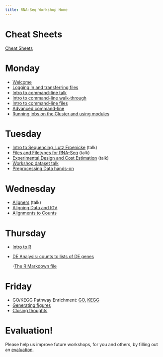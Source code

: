 ```yaml
---
title: RNA-Seq Workshop Home
---
```


Cheat Sheets
=======

[Cheat Sheets](cheatSheetIndex.md)

Monday
=======

* [Welcome](monday/Introduction.pdf)
* [Logging In and transferring files](monday/logging-in)
* [Intro to command-line talk](monday/Intro2CLI.pdf)
* [Intro to command-line walk-through](monday/Intro2CLI)
* [Intro to command-line files](https://github.com/ucdavis-bioinformatics-training/2018-June-RNA-Seq-Workshop/tree/master/monday/Intro2CLI-files)
* [Advanced command-line](monday/advanced-command-line)
* [Running jobs on the Cluster and using modules](monday/cluster)


Tuesday
=======

* [Intro to Sequencing, Lutz Froenicke]() (talk)
* [Files and Filetypes for RNA-Seq]() (talk)
* [Experimental Design and Cost Estimation]() (talk)
* [Workshop dataset talk](tuesday/Emily-RNA-seq_data.pdf)
* [Preprocessing Data hands-on]()


Wednesday
==========

* [Aligners]() (talk)
* [Aligning Data and IGV]()
* [Alignments to Counts]()


Thursday
==========

* [Intro to R]()
* [DE Analysis: counts to lists of DE genes](thursday/DE.html)

  -[The R Markdown file](thursday/DE.Rmd)


Friday
=======

* GO/KEGG Pathway Enrichment: [GO](), [KEGG]()
* [Generating figures]()
* [Closing thoughts]()

Evaluation!
============
Please help us improve future workshops, for you and others, by filling out an [evaluation]().
